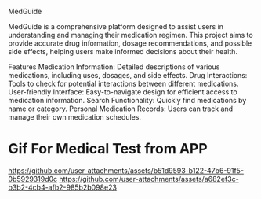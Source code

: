 


MedGuide

MedGuide 
is a comprehensive platform designed to assist users in understanding and managing their medication regimen. This project aims to provide accurate drug information, dosage recommendations, and possible side effects, helping users make informed decisions about their health.

Features
Medication Information: Detailed descriptions of various medications, including uses, dosages, and side effects.
Drug Interactions: Tools to check for potential interactions between different medications.
User-friendly Interface: Easy-to-navigate design for efficient access to medication information.
Search Functionality: Quickly find medications by name or category.
Personal Medication Records: Users can track and manage their own medication schedules.

# Gif For Medical Test from APP

https://github.com/user-attachments/assets/b51d9593-b122-47b6-91f5-0b5929319d0c  https://github.com/user-attachments/assets/a682ef3c-b3b2-4cb4-afb2-985b2b098e23

